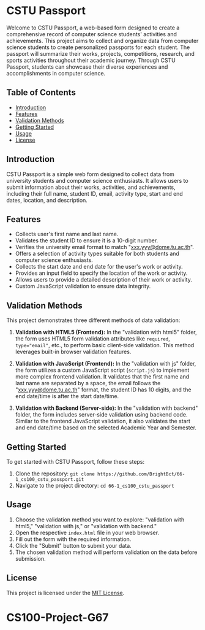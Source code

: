 # CSTU Passport

Welcome to CSTU Passport, a web-based form designed to create a comprehensive record of computer science students' activities and achievements. This project aims to collect and organize data from computer science students to create personalized passports for each student. The passport will summarize their works, projects, competitions, research, and sports activities throughout their academic journey. Through CSTU Passport, students can showcase their diverse experiences and accomplishments in computer science.

## Table of Contents

- [Introduction](#introduction)
- [Features](#features)
- [Validation Methods](#validation-methods)
- [Getting Started](#getting-started)
- [Usage](#usage)
- [License](#license)

## Introduction

CSTU Passport is a simple web form designed to collect data from university students and computer science enthusiasts. It allows users to submit information about their works, activities, and achievements, including their full name, student ID, email, activity type, start and end dates, location, and description.

## Features

- Collects user's first name and last name.
- Validates the student ID to ensure it is a 10-digit number.
- Verifies the university email format to match "xxx.yyy@dome.tu.ac.th".
- Offers a selection of activity types suitable for both students and computer science enthusiasts.
- Collects the start date and end date for the user's work or activity.
- Provides an input field to specify the location of the work or activity.
- Allows users to provide a detailed description of their work or activity.
- Custom JavaScript validation to ensure data integrity.

## Validation Methods

This project demonstrates three different methods of data validation:

1. **Validation with HTML5 (Frontend):** In the "validation with html5" folder, the form uses HTML5 form validation attributes like `required`, `type="email"`, etc., to perform basic client-side validation. This method leverages built-in browser validation features.

2. **Validation with JavaScript (Frontend):** In the "validation with js" folder, the form utilizes a custom JavaScript script (`script.js`) to implement more complex frontend validation. It validates that the first name and last name are separated by a space, the email follows the "xxx.yyy@dome.tu.ac.th" format, the student ID has 10 digits, and the end date/time is after the start date/time.

3. **Validation with Backend (Server-side):** In the "validation with backend" folder, the form includes server-side validation using backend code. Similar to the frontend JavaScript validation, it also validates the start and end date/time based on the selected Academic Year and Semester.

## Getting Started

To get started with CSTU Passport, follow these steps:

1. Clone the repository: `git clone https://github.com/BrightBct/66-1_cs100_cstu_passport.git`
2. Navigate to the project directory: `cd 66-1_cs100_cstu_passport`

## Usage

1. Choose the validation method you want to explore: "validation with html5," "validation with js," or "validation with backend."
2. Open the respective `index.html` file in your web browser.
3. Fill out the form with the required information.
4. Click the "Submit" button to submit your data.
5. The chosen validation method will perform validation on the data before submission.

## License

This project is licensed under the [MIT License](LICENSE).
# CS100-Project-G67
